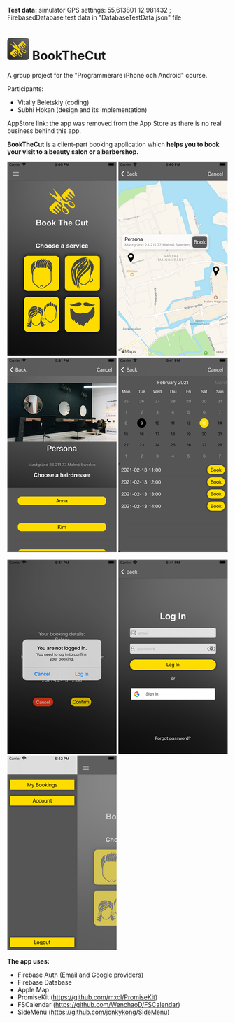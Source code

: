 **Test data:** simulator GPS settings: 55,613801 12,981432 ;  FirebasedDatabase test data in "DatabaseTestData.json" file

<h1><img src="pics/BookTheCut_icon.png" alt="pic" width="50"/> BookTheCut</h1>

A group project for the "Programmerare iPhone och Android" course.

Participants:
- Vitaliy Beletskiy (coding)
- Subhi Hokan (design and its implementation)

AppStore link: the app was removed from the App Store as there is no real business behind this app.


**BookTheCut** is a client-part booking application which **helps you to book your visit to a beauty salon or a barbershop.**
<p float="left">
  <img src="pics/BookTheCut_01.png" alt="pic"/>
  <img src="pics/BookTheCut_02.png" alt="pic"/>
  <img src="pics/BookTheCut_03.png" alt="pic"/>
  <img src="pics/BookTheCut_04.png" alt="pic"/>
</p>
<p float="left">
  <img src="pics/BookTheCut_05.png" alt="pic"/>
  <img src="pics/BookTheCut_06.png" alt="pic"/>
  <img src="pics/BookTheCut_07.png" alt="pic"/>
</p>

**The app uses:**
- Firebase Auth (Email and Google providers)
- Firebase Database
- Apple Map
- PromiseKit (https://github.com/mxcl/PromiseKit)
- FSCalendar (https://github.com/WenchaoD/FSCalendar)
- SideMenu (https://github.com/jonkykong/SideMenu)
